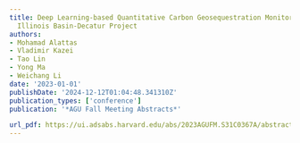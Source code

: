 ```yaml
---
title: Deep Learning-based Quantitative Carbon Geosequestration Monitoring at the
  Illinois Basin-Decatur Project
authors:
- Mohamad Alattas
- Vladimir Kazei
- Tao Lin
- Yong Ma
- Weichang Li
date: '2023-01-01'
publishDate: '2024-12-12T01:04:48.341310Z'
publication_types: ['conference']
publication: '*AGU Fall Meeting Abstracts*'

url_pdf: https://ui.adsabs.harvard.edu/abs/2023AGUFM.S31C0367A/abstract
---
```

